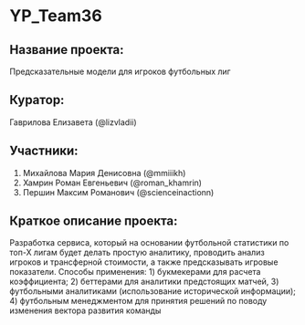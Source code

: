 # YP_Team36

## Название проекта: 
Предсказательные модели для игроков футбольных лиг
## Куратор: 
Гаврилова Елизавета (@lizvladii)
## Участники: 
1) Михайлова Мария Денисовна (@mmiiikh)
2) Хамрин Роман Евгеньевич (@roman_khamrin)
3) Першин Максим Романович (@scienceinactionn)

## Краткое описание проекта: 
Разработка сервиса, который на основании футбольной статистики по топ-Х лигам будет делать простую аналитику, проводить анализ игроков и трансферной стоимости, а также предсказывать игровые показатели. Способы применения: 1) букмекерами для расчета коэффициента; 2) беттерами для аналитики предстоящих матчей, 3) футбольными аналитиками (использование исторической информации);  4) футбольным менеджментом для принятия решений по поводу изменения вектора развития команды 
